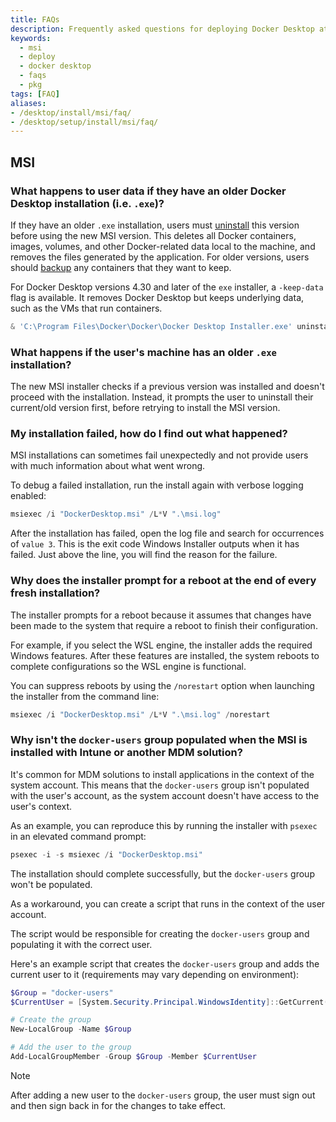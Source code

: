 ```yaml
---
title: FAQs
description: Frequently asked questions for deploying Docker Desktop at scale
keywords:
  - msi
  - deploy
  - docker desktop
  - faqs
  - pkg
tags: [FAQ]
aliases:
- /desktop/install/msi/faq/
- /desktop/setup/install/msi/faq/
---
```


## MSI

### What happens to user data if they have an older Docker Desktop installation (i.e. `.exe`)?

If they have an older `.exe` installation, users must [uninstall](/manuals/desktop/uninstall.md) this version before using the new MSI version. This deletes all Docker containers, images, volumes, and other Docker-related data local to the machine, and removes the files generated by the application. For older versions, users should [backup](/manuals/desktop/settings-and-maintenance/backup-and-restore.md) any containers that they want to keep.

For Docker Desktop versions 4.30 and later of the `exe` installer, a `-keep-data` flag is available. It removes Docker Desktop but keeps underlying data, such as the VMs that run containers.

```powershell
& 'C:\Program Files\Docker\Docker\Docker Desktop Installer.exe' uninstall -keep-data
```

### What happens if the user's machine has an older `.exe` installation?

The new MSI installer checks if a previous version was installed and doesn't proceed with the installation. Instead, it prompts the user to uninstall their current/old version first, before retrying to install the MSI version.

### My installation failed, how do I find out what happened?

MSI installations can sometimes fail unexpectedly and not provide users with much information about what went wrong.

To debug a failed installation, run the install again with verbose logging enabled:

```powershell
msiexec /i "DockerDesktop.msi" /L*V ".\msi.log"
```

After the installation has failed, open the log file and search for occurrences of `value 3`. This is the exit code Windows Installer outputs when it has failed. Just above the line, you will find the reason for the failure.

### Why does the installer prompt for a reboot at the end of every fresh installation?

The installer prompts for a reboot because it assumes that changes have been made to the system that require a reboot to finish their configuration.

For example, if you select the WSL engine, the installer adds the required Windows features. After these features are installed, the system reboots to complete configurations so the WSL engine is functional.

You can suppress reboots by using the `/norestart` option when launching the installer from the command line:

```powershell
msiexec /i "DockerDesktop.msi" /L*V ".\msi.log" /norestart
```

### Why isn't the `docker-users` group populated when the MSI is installed with Intune or another MDM solution?

It's common for MDM solutions to install applications in the context of the system account. This means that the `docker-users` group isn't populated with the user's account, as the system account doesn't have access to the user's context.

As an example, you can reproduce this by running the installer with `psexec` in an elevated command prompt:

```powershell
psexec -i -s msiexec /i "DockerDesktop.msi"
```
The installation should complete successfully, but the `docker-users` group won't be populated.

As a workaround, you can create a script that runs in the context of the user account. 

The script would be responsible for creating the `docker-users` group and populating it with the correct user.

Here's an example script that creates the `docker-users` group and adds the current user to it (requirements may vary depending on environment):

```powershell
$Group = "docker-users"
$CurrentUser = [System.Security.Principal.WindowsIdentity]::GetCurrent().Name

# Create the group
New-LocalGroup -Name $Group

# Add the user to the group
Add-LocalGroupMember -Group $Group -Member $CurrentUser
```

> [!NOTE]
>
> After adding a new user to the `docker-users` group, the user must sign out and then sign back in for the changes to take effect.